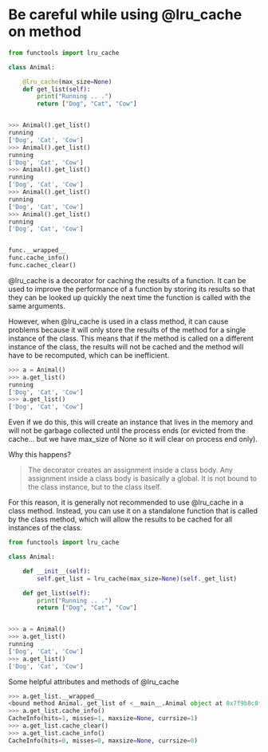 # Be careful while using @lru_cache on method

```python
from functools import lru_cache

class Animal:

	@lru_cache(max_size=None)
	def get_list(self):
		print("Running .. .")
		return ["Dog", "Cat", "Cow"]


>>> Animal().get_list()
running
['Dog', 'Cat', 'Cow']
>>> Animal().get_list()
running
['Dog', 'Cat', 'Cow']
>>> Animal().get_list()
running
['Dog', 'Cat', 'Cow']
>>> Animal().get_list()
running
['Dog', 'Cat', 'Cow']
>>> Animal().get_list()
running
['Dog', 'Cat', 'Cow']


func.__wrapped__
func.cache_info()
func.cachec_clear()
```

@lru_cache is a decorator for caching the results of a function. It can be used to improve the performance of a function by storing its results so that they can be looked up quickly the next time the function is called with the same arguments.

However, when @lru_cache is used in a class method, it can cause problems because it will only store the results of the method for a single instance of the class. This means that if the method is called on a different instance of the class, the results will not be cached and the method will have to be recomputed, which can be inefficient.

```python
>>> a = Animal()
>>> a.get_list()
running
['Dog', 'Cat', 'Cow']
>>> a.get_list()
['Dog', 'Cat', 'Cow']
```

Even if we do this, this will create an instance that lives in the memory and will not be garbage collected until the process ends (or evicted from the cache... but we have max_size of None so it will clear on process end only).

Why this happens?

> The decorator creates an assignment inside a class body. Any assignment inside a class body is basically a global. It is not bound to the class instance, but to the class itself.

For this reason, it is generally not recommended to use @lru_cache in a class method. Instead, you can use it on a standalone function that is called by the class method, which will allow the results to be cached for all instances of the class.

```python
from functools import lru_cache

class Animal:

	def __init__(self):
		self.get_list = lru_cache(max_size=None)(self._get_list)

	def get_list(self):
		print("Running .. .")
		return ["Dog", "Cat", "Cow"]


>>> a = Animal()
>>> a.get_list()
running
['Dog', 'Cat', 'Cow']
>>> a.get_list()
['Dog', 'Cat', 'Cow']

```

Some helpful attributes and methods of @lru_cache

```python
>>> a.get_list.__wrapped__
<bound method Animal._get_list of <__main__.Animal object at 0x7f9b8c0f9a90>>
>>> a.get_list.cache_info()
CacheInfo(hits=1, misses=1, maxsize=None, currsize=1)
>>> a.get_list.cache_clear()
>>> a.get_list.cache_info()
CacheInfo(hits=0, misses=0, maxsize=None, currsize=0)
```
